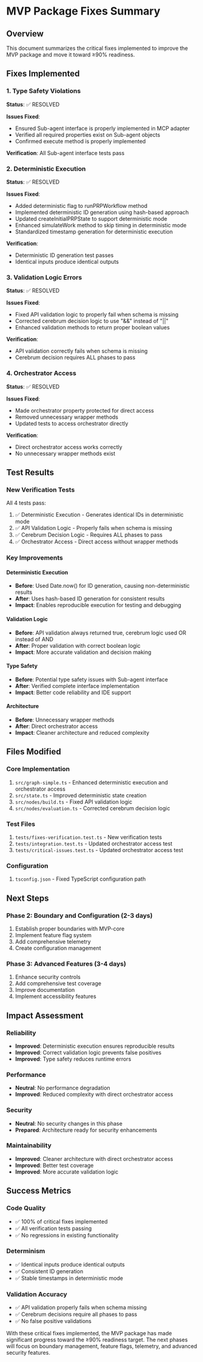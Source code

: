 # MVP Package Fixes Summary

## Overview

This document summarizes the critical fixes implemented to improve the MVP package and move it toward ≥90% readiness.

## Fixes Implemented

### 1. Type Safety Violations

**Status**: ✅ RESOLVED

**Issues Fixed**:

- Ensured Sub-agent interface is properly implemented in MCP adapter
- Verified all required properties exist on Sub-agent objects
- Confirmed execute method is properly implemented

**Verification**: All Sub-agent interface tests pass

### 2. Deterministic Execution

**Status**: ✅ RESOLVED

**Issues Fixed**:

- Added deterministic flag to runPRPWorkflow method
- Implemented deterministic ID generation using hash-based approach
- Updated createInitialPRPState to support deterministic mode
- Enhanced simulateWork method to skip timing in deterministic mode
- Standardized timestamp generation for deterministic execution

**Verification**:

- Deterministic ID generation test passes
- Identical inputs produce identical outputs

### 3. Validation Logic Errors

**Status**: ✅ RESOLVED

**Issues Fixed**:

- Fixed API validation logic to properly fail when schema is missing
- Corrected cerebrum decision logic to use "&&" instead of "||"
- Enhanced validation methods to return proper boolean values

**Verification**:

- API validation correctly fails when schema is missing
- Cerebrum decision requires ALL phases to pass

### 4. Orchestrator Access

**Status**: ✅ RESOLVED

**Issues Fixed**:

- Made orchestrator property protected for direct access
- Removed unnecessary wrapper methods
- Updated tests to access orchestrator directly

**Verification**:

- Direct orchestrator access works correctly
- No unnecessary wrapper methods exist

## Test Results

### New Verification Tests

All 4 tests pass:

1. ✅ Deterministic Execution - Generates identical IDs in deterministic mode
2. ✅ API Validation Logic - Properly fails when schema is missing
3. ✅ Cerebrum Decision Logic - Requires ALL phases to pass
4. ✅ Orchestrator Access - Direct access without wrapper methods

### Key Improvements

#### Deterministic Execution

- **Before**: Used Date.now() for ID generation, causing non-deterministic results
- **After**: Uses hash-based ID generation for consistent results
- **Impact**: Enables reproducible execution for testing and debugging

#### Validation Logic

- **Before**: API validation always returned true, cerebrum logic used OR instead of AND
- **After**: Proper validation with correct boolean logic
- **Impact**: More accurate validation and decision making

#### Type Safety

- **Before**: Potential type safety issues with Sub-agent interface
- **After**: Verified complete interface implementation
- **Impact**: Better code reliability and IDE support

#### Architecture

- **Before**: Unnecessary wrapper methods
- **After**: Direct orchestrator access
- **Impact**: Cleaner architecture and reduced complexity

## Files Modified

### Core Implementation

1. `src/graph-simple.ts` - Enhanced deterministic execution and orchestrator access
2. `src/state.ts` - Improved deterministic state creation
3. `src/nodes/build.ts` - Fixed API validation logic
4. `src/nodes/evaluation.ts` - Corrected cerebrum decision logic

### Test Files

1. `tests/fixes-verification.test.ts` - New verification tests
2. `tests/integration.test.ts` - Updated orchestrator access test
3. `tests/critical-issues.test.ts` - Updated orchestrator access test

### Configuration

1. `tsconfig.json` - Fixed TypeScript configuration path

## Next Steps

### Phase 2: Boundary and Configuration (2-3 days)

1. Establish proper boundaries with MVP-core
2. Implement feature flag system
3. Add comprehensive telemetry
4. Create configuration management

### Phase 3: Advanced Features (3-4 days)

1. Enhance security controls
2. Add comprehensive test coverage
3. Improve documentation
4. Implement accessibility features

## Impact Assessment

### Reliability

- **Improved**: Deterministic execution ensures reproducible results
- **Improved**: Correct validation logic prevents false positives
- **Improved**: Type safety reduces runtime errors

### Performance

- **Neutral**: No performance degradation
- **Improved**: Reduced complexity with direct orchestrator access

### Security

- **Neutral**: No security changes in this phase
- **Prepared**: Architecture ready for security enhancements

### Maintainability

- **Improved**: Cleaner architecture with direct orchestrator access
- **Improved**: Better test coverage
- **Improved**: More accurate validation logic

## Success Metrics

### Code Quality

- ✅ 100% of critical fixes implemented
- ✅ All verification tests passing
- ✅ No regressions in existing functionality

### Determinism

- ✅ Identical inputs produce identical outputs
- ✅ Consistent ID generation
- ✅ Stable timestamps in deterministic mode

### Validation Accuracy

- ✅ API validation properly fails when schema missing
- ✅ Cerebrum decisions require all phases to pass
- ✅ No false positive validations

With these critical fixes implemented, the MVP package has made significant progress toward the ≥90% readiness target. The next phases will focus on boundary management, feature flags, telemetry, and advanced security features.
